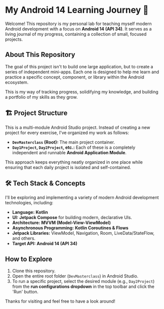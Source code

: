 # My Android 14 Learning Journey 🚀

Welcome! This repository is my personal lab for teaching myself modern Android development with a focus on **Android 14 (API 34)**. It serves as a living journal of my progress, containing a collection of small, focused projects.

## About This Repository

The goal of this project isn't to build one large application, but to create a series of independent mini-apps. Each one is designed to help me learn and practice a specific concept, component, or library within the Android ecosystem.

This is my way of tracking progress, solidifying my knowledge, and building a portfolio of my skills as they grow.

## 🏗️ Project Structure

This is a multi-module Android Studio project. Instead of creating a new project for every exercise, I've organized my work as follows:

* **`DevMasterclass` (Root):** The main project container.
* **`Day1Project`, `Day2Project`, etc.:** Each of these is a completely independent and runnable **Android Application Module**.

This approach keeps everything neatly organized in one place while ensuring that each daily project is isolated and self-contained.

## 🛠️ Tech Stack & Concepts

I'll be exploring and implementing a variety of modern Android development technologies, including:

* **Language:** **Kotlin**
* **UI:** **Jetpack Compose** for building modern, declarative UIs.
* **Architecture:** **MVVM (Model-View-ViewModel)**
* **Asynchronous Programming:** **Kotlin Coroutines & Flows**
* **Jetpack Libraries:** ViewModel, Navigation, Room, LiveData/StateFlow, and others.
* **Target API:** **Android 14 (API 34)**

## How to Explore

1.  Clone this repository.
2.  Open the entire root folder (`DevMasterclass`) in Android Studio.
3.  To run a specific project, select the desired module (e.g., `Day2Project`) from the **run configurations dropdown** in the top toolbar and click the 'Run' button.

Thanks for visiting and feel free to have a look around!